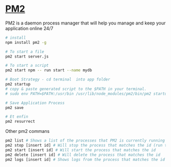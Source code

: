 # [PM2](https://pm2.keymetrics.io/)

PM2 is a daemon process manager that will help you manage and keep your application online 24/7 

```sh
# install
npm install pm2 -g

# To start a file
pm2 start server.js

# To start a script
pm2 start npm -- run start --name mydb

# Boot Strategy - cd terminal  into app folder
pm2 startup 
# copy & paste generated script to the $PATH in your terminal.
# sudo env PATH=$PATH:/usr/bin /usr/lib/node_modules/pm2/bin/pm2 startup systemd -u roble --hp /home/roble

# Save Application Process
pm2 save

# Et enfin
pm2 resurrect
```

Other pm2 commans 
```sh
pm2 list # Shows a list of the processes that PM2 is currently running
pm2 stop [insert id] # Will stop the process that matches the id (run the list command to get the id)
pm2 start [insert id] # Will start the process that matches the id
pm2 delete [insert id] # Will delete the process that matches the id
pm2 logs [insert id] # Shows logs from the process that matches the id

```
